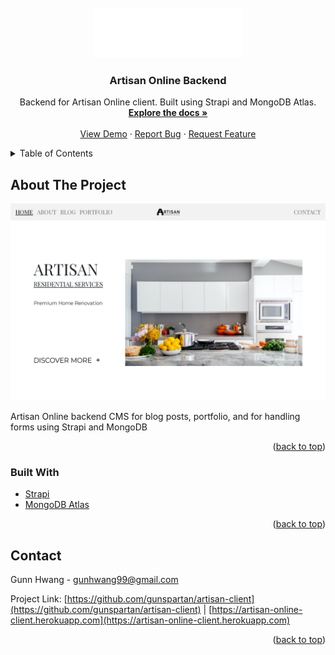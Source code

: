 <div id="top"></div>
<!--
*** Thanks for checking out the Best-README-Template. If you have a suggestion
*** that would make this better, please fork the repo and create a pull request
*** or simply open an issue with the tag "enhancement".
*** Don't forget to give the project a star!
*** Thanks again! Now go create something AMAZING! :D
-->

<!-- PROJECT LOGO -->
<br />
<div align="center">
  <a href="https://github.com/gunspartan/artisan-client">
    <img src="images/artisan_logo_wh.png" alt="Logo" height="80">
  </a>

<h3 align="center">Artisan Online Backend</h3>

  <p align="center">
    Backend for Artisan Online client. Built using Strapi and MongoDB Atlas.
    <br />
    <a href="https://github.com/gunspartan/artisan-client"><strong>Explore the docs »</strong></a>
    <br />
    <br />
    <a href="https://artisan-online-client.herokuapp.com/">View Demo</a>
    ·
    <a href="https://github.com/gunspartan/artisan-client/issues">Report Bug</a>
    ·
    <a href="https://github.com/gunspartan/artisan-client/issues">Request Feature</a>
  </p>
</div>

<!-- TABLE OF CONTENTS -->
<details>
  <summary>Table of Contents</summary>
  <ol>
    <li>
      <a href="#about-the-project">About The Project</a>
      <ul>
        <li><a href="#built-with">Built With</a></li>
      </ul>
    <li><a href="#contact">Contact</a></li>
    
  </ol>
</details>

<!-- ABOUT THE PROJECT -->

## About The Project

[![Product Name Screen Shot][product-screenshot]](https://artisan-online-client.herokuapp.com/)

Artisan Online backend CMS for blog posts, portfolio, and for handling forms using Strapi and MongoDB

<p align="right">(<a href="#top">back to top</a>)</p>

### Built With

- [Strapi](https://strapi.io)
- [MongoDB Atlas](https://www.mongodb.com/atlas/database)

<p align="right">(<a href="#top">back to top</a>)</p>

<!-- CONTACT -->

## Contact

Gunn Hwang - gunhwang99@gmail.com

Project Link: [https://github.com/gunspartan/artisan-client](https://github.com/gunspartan/artisan-client) | [https://artisan-online-client.herokuapp.com](https://artisan-online-client.herokuapp.com)

<p align="right">(<a href="#top">back to top</a>)</p>

[product-screenshot]: images/screenshot.png
